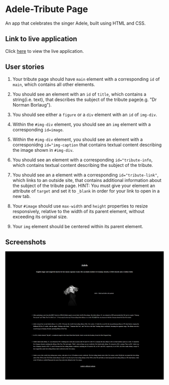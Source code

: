 # Adele-Tribute Page

An app that celebrates the singer Adele, built using HTML and CSS.

## Link to live application

Click [here](https://lianavaleria15.github.io/adele_tribute_page/) to view the live application.


## User stories

1. Your tribute page should have `main` element with a corresponding `id` of `main`, which contains all other elements.

2. You should see an element with an `id` of `title`, which contains a string(i.e. text), that describes the subject of the tribute page(e.g. "Dr Norman Borlaug").

3. You should see either a `figure` or a `div` element with an `id` of `img-div`.

4. Within the `#img-div` element, you should see an `img` element with a corresponding `id=image`.

5. Within the `#img-div` element, you should see an element with a corresponidng `id="img-caption` that contains textual content describing the image shown in `#img-div`.

6. You should see an element with a corresponding `id="tribute-info`, which contains textual content describing the subject of the tribute.

7. You should see an a element with a corresponding `id="tribute-link"`, which links to an outside site, that contains additional information about the subject of the tribute page. HINT: You must give your element an attribute of `target` and set it to `_blank` in order for your link to open in a new tab.

8. Your `#image` should use `max-width` and `height` properties to resize responsively, relative to the width of its parent element, without exceeding its original size.

9. Your `img` element should be centered within its parent element.

## Screenshots

![adele-tribute-page-live-application](./images/adele-webpage.png)